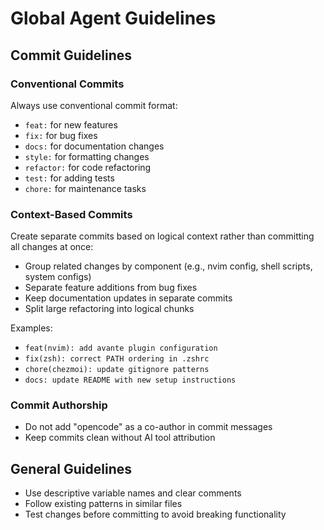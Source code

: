 # Global Agent Guidelines

## Commit Guidelines

### Conventional Commits

Always use conventional commit format:

- `feat:` for new features
- `fix:` for bug fixes
- `docs:` for documentation changes
- `style:` for formatting changes
- `refactor:` for code refactoring
- `test:` for adding tests
- `chore:` for maintenance tasks

### Context-Based Commits

Create separate commits based on logical context rather than committing all changes at once:

- Group related changes by component (e.g., nvim config, shell scripts, system configs)
- Separate feature additions from bug fixes
- Keep documentation updates in separate commits
- Split large refactoring into logical chunks

Examples:

- `feat(nvim): add avante plugin configuration`
- `fix(zsh): correct PATH ordering in .zshrc`
- `chore(chezmoi): update gitignore patterns`
- `docs: update README with new setup instructions`

### Commit Authorship

- Do not add "opencode" as a co-author in commit messages
- Keep commits clean without AI tool attribution

## General Guidelines

- Use descriptive variable names and clear comments
- Follow existing patterns in similar files
- Test changes before committing to avoid breaking functionality

